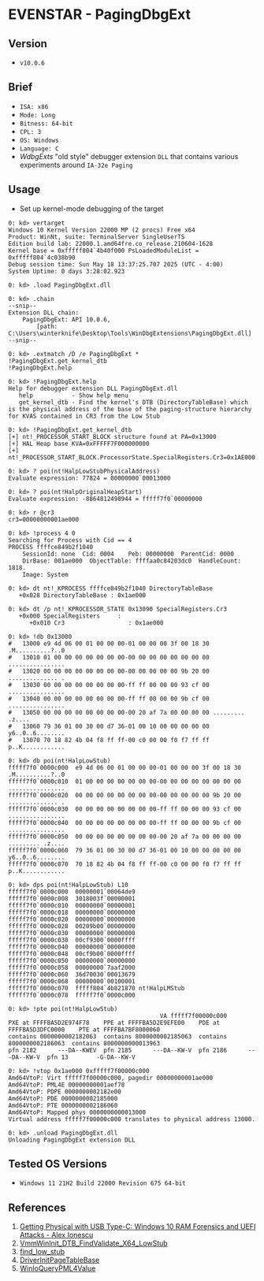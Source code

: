 # EVENSTAR - PagingDbgExt

## Version
- `v10.0.6`

## Brief
- `ISA: x86`
- `Mode: Long`
- `Bitness: 64-bit`
- `CPL: 3`
- `OS: Windows`
- `Language: C`
- _WdbgExts_ "old style" debugger extension `DLL` that contains various experiments around `IA-32e Paging`

## Usage
- Set up kernel-mode debugging of the target
```shell
0: kd> vertarget
Windows 10 Kernel Version 22000 MP (2 procs) Free x64
Product: WinNt, suite: TerminalServer SingleUserTS
Edition build lab: 22000.1.amd64fre.co_release.210604-1628
Kernel base = 0xfffff804`4b40f000 PsLoadedModuleList = 0xfffff804`4c038b90
Debug session time: Sun May 18 13:37:25.707 2025 (UTC - 4:00)
System Uptime: 0 days 3:28:02.923

0: kd> .load PagingDbgExt.dll

0: kd> .chain
--snip--
Extension DLL chain:
    PagingDbgExt: API 10.0.6, 
        [path: C:\Users\winterknife\Desktop\Tools\WinDbgExtensions\PagingDbgExt.dll]
--snip--

0: kd> .extmatch /D /e PagingDbgExt *
!PagingDbgExt.get_kernel_dtb
!PagingDbgExt.help

0: kd> !PagingDbgExt.help
Help for debugger extension DLL PagingDbgExt.dll
   help           - Show help menu
   get_kernel_dtb - Find the kernel's DTB (DirectoryTableBase) which is the physical address of the base of the paging-structure hierarchy for KVAS contained in CR3 from the Low Stub

0: kd> !PagingDbgExt.get_kernel_dtb
[+] nt!_PROCESSOR_START_BLOCK structure found at PA=0x13000
[+] HAL Heap base KVA=0xFFFFF7F000000000
[+] nt!_PROCESSOR_START_BLOCK.ProcessorState.SpecialRegisters.Cr3=0x1AE000

0: kd> ? poi(nt!HalpLowStubPhysicalAddress)
Evaluate expression: 77824 = 00000000`00013000

0: kd> ? poi(nt!HalpOriginalHeapStart)
Evaluate expression: -8864812498944 = fffff7f0`00000000

0: kd> r @cr3
cr3=00000000001ae000

0: kd> !process 4 0
Searching for Process with Cid == 4
PROCESS ffffce849b2f1040
    SessionId: none  Cid: 0004    Peb: 00000000  ParentCid: 0000
    DirBase: 001ae000  ObjectTable: ffffaa0c84203dc0  HandleCount: 1818.
    Image: System

0: kd> dt nt!_KPROCESS ffffce849b2f1040 DirectoryTableBase
   +0x028 DirectoryTableBase : 0x1ae000

0: kd> dt /p nt!_KPROCESSOR_STATE 0x13090 SpecialRegisters.Cr3
   +0x000 SpecialRegisters     : 
      +0x010 Cr3                  : 0x1ae000

0: kd> !db 0x13000
#   13000 e9 4d 06 00 01 00 00 00-01 00 00 00 3f 00 18 30 .M..........?..0
#   13010 01 00 00 00 00 00 00 00-00 00 00 00 00 00 00 00 ................
#   13020 00 00 00 00 00 00 00 00-00 00 00 00 00 9b 20 00 .............. .
#   13030 00 00 00 00 00 00 00 00-ff ff 00 00 00 93 cf 00 ................
#   13040 00 00 00 00 00 00 00 00-ff ff 00 00 00 9b cf 00 ................
#   13050 00 00 00 00 00 00 00 00-00 20 af 7a 00 00 00 00 ......... .z....
#   13060 79 36 01 00 30 00 d7 36-01 00 10 00 00 00 00 00 y6..0..6........
#   13070 70 18 82 4b 04 f8 ff ff-00 c0 00 00 f0 f7 ff ff p..K............

0: kd> db poi(nt!HalpLowStub)
fffff7f0`0000c000  e9 4d 06 00 01 00 00 00-01 00 00 00 3f 00 18 30  .M..........?..0
fffff7f0`0000c010  01 00 00 00 00 00 00 00-00 00 00 00 00 00 00 00  ................
fffff7f0`0000c020  00 00 00 00 00 00 00 00-00 00 00 00 00 9b 20 00  .............. .
fffff7f0`0000c030  00 00 00 00 00 00 00 00-ff ff 00 00 00 93 cf 00  ................
fffff7f0`0000c040  00 00 00 00 00 00 00 00-ff ff 00 00 00 9b cf 00  ................
fffff7f0`0000c050  00 00 00 00 00 00 00 00-00 20 af 7a 00 00 00 00  ......... .z....
fffff7f0`0000c060  79 36 01 00 30 00 d7 36-01 00 10 00 00 00 00 00  y6..0..6........
fffff7f0`0000c070  70 18 82 4b 04 f8 ff ff-00 c0 00 00 f0 f7 ff ff  p..K............

0: kd> dps poi(nt!HalpLowStub) L10
fffff7f0`0000c000  00000001`00064de9
fffff7f0`0000c008  3018003f`00000001
fffff7f0`0000c010  00000000`00000001
fffff7f0`0000c018  00000000`00000000
fffff7f0`0000c020  00000000`00000000
fffff7f0`0000c028  00209b00`00000000
fffff7f0`0000c030  00000000`00000000
fffff7f0`0000c038  00cf9300`0000ffff
fffff7f0`0000c040  00000000`00000000
fffff7f0`0000c048  00cf9b00`0000ffff
fffff7f0`0000c050  00000000`00000000
fffff7f0`0000c058  00000000`7aaf2000
fffff7f0`0000c060  36d70030`00013679
fffff7f0`0000c068  00000000`00100001
fffff7f0`0000c070  fffff804`4b821870 nt!HalpLMStub
fffff7f0`0000c078  fffff7f0`0000c000

0: kd> !pte poi(nt!HalpLowStub)
                                           VA fffff7f00000c000
PXE at FFFFBA5D2E974F78    PPE at FFFFBA5D2E9EFE00    PDE at FFFFBA5D3DFC0000    PTE at FFFFBA7BF8000060
contains 0000000002182063  contains 8000000002185063  contains 8000000002186063  contains 8000000000013963
pfn 2182      ---DA--KWEV  pfn 2185      ---DA--KW-V  pfn 2186      ---DA--KW-V  pfn 13        -G-DA--KW-V

0: kd> !vtop 0x1ae000 0xfffff7f00000c000
Amd64VtoP: Virt fffff7f00000c000, pagedir 00000000001ae000
Amd64VtoP: PML4E 00000000001aef78
Amd64VtoP: PDPE 0000000002182e00
Amd64VtoP: PDE 0000000002185000
Amd64VtoP: PTE 0000000002186060
Amd64VtoP: Mapped phys 0000000000013000
Virtual address fffff7f00000c000 translates to physical address 13000.

0: kd> .unload PagingDbgExt.dll
Unloading PagingDbgExt extension DLL
```

## Tested OS Versions
- `Windows 11 21H2 Build 22000 Revision 675 64-bit`

## References
1. [Getting Physical with USB Type-C: Windows 10 RAM Forensics and UEFI Attacks - Alex Ionescu](http://publications.alex-ionescu.com/Recon/ReconBru%202017%20-%20Getting%20Physical%20with%20USB%20Type-C,%20Windows%2010%20RAM%20Forensics%20and%20UEFI%20Attacks.pdf)
2. [VmmWinInit_DTB_FindValidate_X64_LowStub](https://github.com/ufrisk/MemProcFS/blob/master/vmm/vmmwininit.c#L801)
3. [find_low_stub](https://github.com/chompie1337/SMBGhost_RCE_PoC/blob/master/exploit.py#L396)
4. [DriverInitPageTableBase](https://github.com/Cr4sh/KernelForge/blob/master/kforge_driver/kforge_driver.cpp#L60)
5. [WinIoQueryPML4Value](https://github.com/hfiref0x/WinObjEx64/blob/master/Source/WinObjEx64/drivers/winio.c#L188)